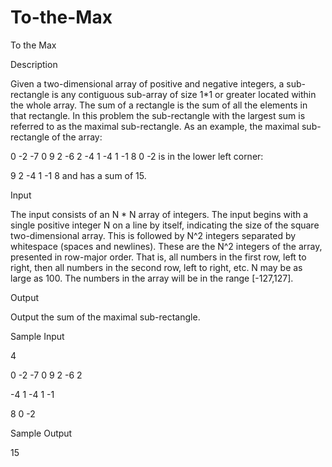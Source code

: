# To-the-Max

To the Max

Description

Given a two-dimensional array of positive and negative integers, a sub-rectangle is any contiguous sub-array of size 1*1 or greater located within the whole array. The sum of a rectangle is the sum of all the elements in that rectangle. In this problem the sub-rectangle with the largest sum is referred to as the maximal sub-rectangle. 
As an example, the maximal sub-rectangle of the array: 

 0 -2 -7 0 
 9 2 -6 2 
-4 1 -4 1 
-1 8 0 -2 
is in the lower left corner: 

 9 2 
-4 1 
-1 8 
and has a sum of 15. 


Input

The input consists of an N * N array of integers. The input begins with a single positive integer N on a line by itself, indicating the size of the square two-dimensional array. This is followed by N^2 integers separated by whitespace (spaces and newlines). These are the N^2 integers of the array, presented in row-major order. That is, all numbers in the first row, left to right, then all numbers in the second row, left to right, etc. N may be as large as 100. The numbers in the array will be in the range [-127,127].

Output

Output the sum of the maximal sub-rectangle.

Sample Input

4

0 -2 -7 0 9 2 -6 2

-4 1 -4  1 -1


8  0 -2

Sample Output

15
